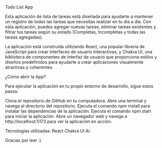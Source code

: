 Todo List App

Esta aplicación de lista de tareas está diseñada para ayudarte a mantener un registro de todas las tareas que necesitas realizar en tu día a día. Con esta aplicación, puedes agregar nuevas tareas, eliminar tareas existentes y filtrar tus tareas según su estado (Completas, Incompletas y todas las tareas agregadas).

La aplicación está construida utilizando React, una popular librería de JavaScript para crear interfaces de usuario interactivas, y Chakra UI, una biblioteca de componentes de interfaz de usuario que proporciona estilos y diseños predefinidos para ayudarte a crear aplicaciones visualmente atractivas y coherentes.

¿Cómo abrir la App?

Para ejecutar la aplicación en tu propio entorno de desarrollo, sigue estos pasos:

Clona el repositorio de GitHub en tu computadora.
Abre una terminal y navega al directorio del repositorio.
Ejecuta el comando npm install para instalar las dependencias de la aplicación.
Ejecuta el comando npm start para iniciar la aplicación.
Abre un navegador web y navega a http://localhost:5173 para ver la aplicación en acción.

Tecnologías utilizadas:
React
Chakra UI
Ai

Gracias por leer :)
